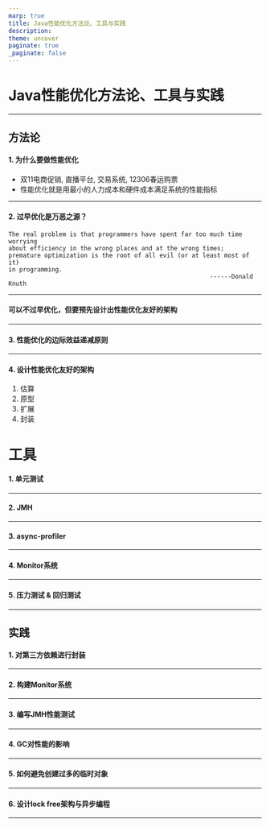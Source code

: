 ```yaml
---
marp: true
title: Java性能优化方法论、工具与实践
description: 
theme: uncover
paginate: true
_paginate: false
---
```

# <!--fit--> Java性能优化方法论、工具与实践
--------------
## 方法论
#### 1. 为什么要做性能优化

* 双11电商促销, 直播平台, 交易系统, 12306春运购票
* 性能优化就是用最小的人力成本和硬件成本满足系统的性能指标
--------------

#### 2. 过早优化是万恶之源？

```txet
The real problem is that programmers have spent far too much time worrying 
about efficiency in the wrong places and at the wrong times; 
premature optimization is the root of all evil (or at least most of it) 
in programming. 
                                                        ------Donald Knuth
```
--------------
#### 可以不过早优化，但要预先设计出性能优化友好的架构
--------------

#### 3. 性能优化的边际效益递减原则
--------------

#### 4. 设计性能优化友好的架构

1. 估算
2. 原型
3. 扩展
4. 封装

# 工具

#### 1. 单元测试
--------------

#### 2. JMH
--------------

#### 3. async-profiler
--------------

#### 4. Monitor系统
--------------

#### 5. 压力测试 & 回归测试
--------------

## 实践

#### 1. 对第三方依赖进行封装
--------------

#### 2. 构建Monitor系统
--------------
#### 3. 编写JMH性能测试
--------------
#### 4. GC对性能的影响
--------------
#### 5. 如何避免创建过多的临时对象
--------------
#### 6. 设计lock free架构与异步编程
--------------

